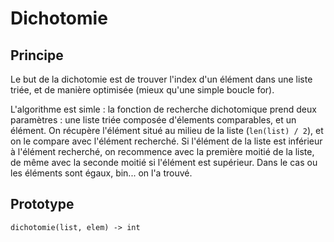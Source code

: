 # Dichotomie

## Principe

Le but de la dichotomie est de trouver l'index d'un élément dans une liste
triée, et de manière optimisée (mieux qu'une simple boucle for).

L'algorithme est simle : la fonction de recherche dichotomique prend deux
paramètres : une liste triée composée d'élements comparables, et un élément. On
récupère l'élément situé au milieu de la liste (`len(list) / 2`), et on le
compare avec l'élément recherché. Si l'élément de la liste est inférieur à
l'élément recherché, on recommence avec la première moitié de la liste, de même
avec la seconde moitié si l'élément est supérieur. Dans le cas ou les éléments
sont égaux, bin... on l'a trouvé.

## Prototype

```
dichotomie(list, elem) -> int
```